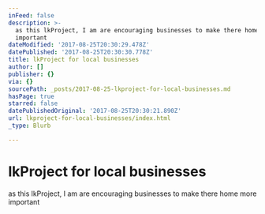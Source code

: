 ```yaml
---
inFeed: false
description: >-
  as this lkProject, I am are encouraging businesses to make there home more
  important
dateModified: '2017-08-25T20:30:29.478Z'
datePublished: '2017-08-25T20:30:30.778Z'
title: lkProject for local businesses
author: []
publisher: {}
via: {}
sourcePath: _posts/2017-08-25-lkproject-for-local-businesses.md
hasPage: true
starred: false
datePublishedOriginal: '2017-08-25T20:30:21.890Z'
url: lkproject-for-local-businesses/index.html
_type: Blurb

---
```

# lkProject for local businesses

as this lkProject, I am are encouraging businesses to make there home more important